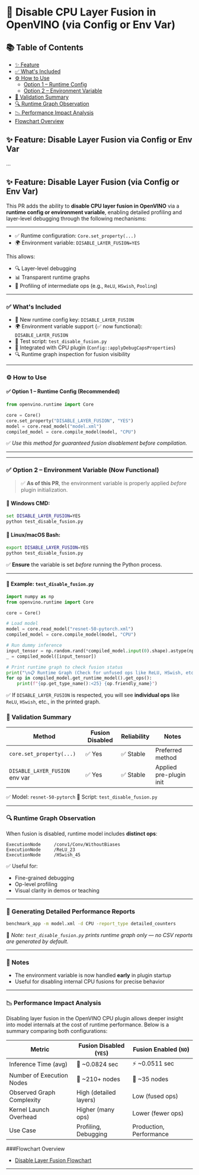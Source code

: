 # 🔧 Disable CPU Layer Fusion in OpenVINO (via Config or Env Var)


## 📚 Table of Contents

- [✨ Feature](#-feature-disable-layer-fusion-via-config-or-env-var)
- [✅ What's Included](#-whats-included)
- [⚙️ How to Use](#️-how-to-use)
  - [Option 1 – Runtime Config](#-option-1--runtime-config-recommended)
  - [Option 2 – Environment Variable](#-option-2--environment-variable-now-functional)
- [🧪 Validation Summary](#-validation-summary)
- [🔍 Runtime Graph Observation](#-runtime-graph-observation)
- [📉 Performance Impact Analysis](#-performance-impact-analysis)
- [Flowchart Overview](#-Flowchart-Overview)

## ✨ Feature: Disable Layer Fusion via Config or Env Var

...

## ✨ Feature: Disable Layer Fusion (via Config or Env Var)

This PR adds the ability to **disable CPU layer fusion in OpenVINO** via a **runtime config or environment variable**,
enabling detailed profiling and layer-level debugging through the following mechanisms:

---

- ✅ Runtime configuration: `Core.set_property(...)`
- 🌍 Environment variable: `DISABLE_LAYER_FUSION=YES`

This allows:

- 🔍 Layer-level debugging
- 📊 Transparent runtime graphs
- 🧪 Profiling of intermediate ops (e.g., `ReLU`, `HSwish`, `Pooling`)

---

### ✅ What's Included

- 🔑 New runtime config key: `DISABLE_LAYER_FUSION`
- 🌍 Environment variable support (✅ now functional): `DISABLE_LAYER_FUSION`
- 🧪 Test script: `test_disable_fusion.py`
- 🧠 Integrated with CPU plugin (`Config::applyDebugCapsProperties`)
- 🔍 Runtime graph inspection for fusion visibility

---

### ⚙️ How to Use

#### ✅ Option 1 – Runtime Config (Recommended)

```python
from openvino.runtime import Core

core = Core()
core.set_property("DISABLE_LAYER_FUSION", "YES")
model = core.read_model("model.xml")
compiled_model = core.compile_model(model, "CPU")
```

✅ _Use this method for guaranteed fusion disablement before compilation._

---
---

### ✅ Option 2 – Environment Variable (Now Functional)

> ✅ **As of this PR**, the environment variable is properly applied _before_ plugin initialization.

#### 🔧 Windows CMD:

```cmd
set DISABLE_LAYER_FUSION=YES
python test_disable_fusion.py
```

#### 🐧 Linux/macOS Bash:

```bash
export DISABLE_LAYER_FUSION=YES
python test_disable_fusion.py
```

✅ **Ensure** the variable is set _before_ running the Python process.

---

#### 🧪 Example: `test_disable_fusion.py`

```python
import numpy as np
from openvino.runtime import Core

core = Core()

# Load model
model = core.read_model("resnet-50-pytorch.xml")
compiled_model = core.compile_model(model, "CPU")

# Run dummy inference
input_tensor = np.random.rand(*compiled_model.input(0).shape).astype(np.float32)
_ = compiled_model([input_tensor])

# Print runtime graph to check fusion status
print("\n📋 Runtime Graph (Check for unfused ops like ReLU, HSwish, etc.):")
for op in compiled_model.get_runtime_model().get_ops():
    print(f"{op.get_type_name():<25} {op.friendly_name}")
```

✅ If `DISABLE_LAYER_FUSION` is respected, you will see **individual ops** like `ReLU`, `HSwish`, etc., in the printed graph.

### 🧪 Validation Summary

| Method                         | Fusion Disabled | Reliability | Notes                   |
| ------------------------------ | --------------- | ----------- | ----------------------- |
| `core.set_property(...)`       | ✅ Yes          | ✅ Stable   | Preferred method        |
| `DISABLE_LAYER_FUSION` env var | ✅ Yes          | ✅ Stable   | Applied pre-plugin init |

✅ Model: `resnet-50-pytorch`
🧪 Script: `test_disable_fusion.py`

---

### 🔍 Runtime Graph Observation

When fusion is disabled, runtime model includes **distinct ops**:

```
ExecutionNode     /conv1/Conv/WithoutBiases
ExecutionNode     /ReLU_23
ExecutionNode     /HSwish_45
```

✅ Useful for:

- Fine-grained debugging
- Op-level profiling
- Visual clarity in demos or teaching

---

### 📄 Generating Detailed Performance Reports

```bash
benchmark_app -m model.xml -d CPU -report_type detailed_counters
```

📝 _Note: `test_disable_fusion.py` prints runtime graph only — no CSV reports are generated by default._

---

### 🧠 Notes

- The environment variable is now handled **early** in plugin startup
- Useful for disabling internal CPU fusions for precise behavior

---

### 📉 Performance Impact Analysis

Disabling layer fusion in the OpenVINO CPU plugin allows deeper insight into model internals at the cost of runtime performance. Below is a summary comparing both configurations:

| Metric                    | **Fusion Disabled (`YES`)** | **Fusion Enabled (`NO`)** |
| ------------------------- | --------------------------- | ------------------------- |
| Inference Time (avg)      | 🐢 \~0.0824 sec             | ⚡ \~0.0511 sec           |
| Number of Execution Nodes | 🔼 \~210+ nodes             | 🔽 \~35 nodes             |
| Observed Graph Complexity | High (detailed layers)      | Low (fused ops)           |
| Kernel Launch Overhead    | Higher (many ops)           | Lower (fewer ops)         |
| Use Case                  | Profiling, Debugging        | Production, Performance   |

###Flowchart Overview

- [Disable Layer Fusion Flowchart](https://drive.google.com/file/d/1PD0Ci7yjWiSB9ydRigIka772qt-dkKLI/view?usp=sharing)

---
